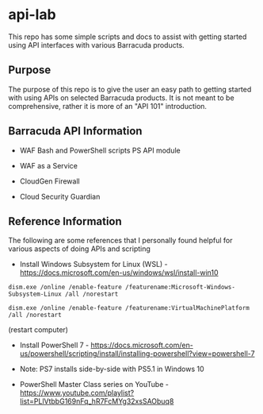 # api-lab
This repo has some simple scripts and docs to assist with getting started using API interfaces with various Barracuda products. 
## Purpose
The purpose of this repo is to give the user an easy path to getting started with using APIs on selected Barracuda products. It is not meant to be comprehensive, rather it is more of an "API 101" introduction. 

## Barracuda API Information
* WAF
Bash and PowerShell scripts
PS API module

* WAF as a Service

* CloudGen Firewall

* Cloud Security Guardian

## Reference Information
The following are some references that I personally found helpful for various aspects of doing APIs and scripting
* Install Windows Subsystem for Linux (WSL) - https://docs.microsoft.com/en-us/windows/wsl/install-win10

`dism.exe /online /enable-feature /featurename:Microsoft-Windows-Subsystem-Linux /all /norestart`

`dism.exe /online /enable-feature /featurename:VirtualMachinePlatform /all /norestart`

(restart computer)

* Install PowerShell 7 - https://docs.microsoft.com/en-us/powershell/scripting/install/installing-powershell?view=powershell-7
- Note: PS7 installs side-by-side with PS5.1 in Windows 10

* PowerShell Master Class series on YouTube - https://www.youtube.com/playlist?list=PLlVtbbG169nFq_hR7FcMYg32xsSAObuq8

